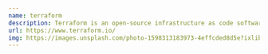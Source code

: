 ```yaml
---
name: terraform
description: Terraform is an open-source infrastructure as code software tool that provides a consistent CLI workflow.
url: https://www.terraform.io/
img: https://images.unsplash.com/photo-1598313183973-4effcded8d5e?ixlib=rb-1.2.1&ixid=eyJhcHBfaWQiOjEyMDd9&auto=format&fit=crop&w=675&q=80
---
```

